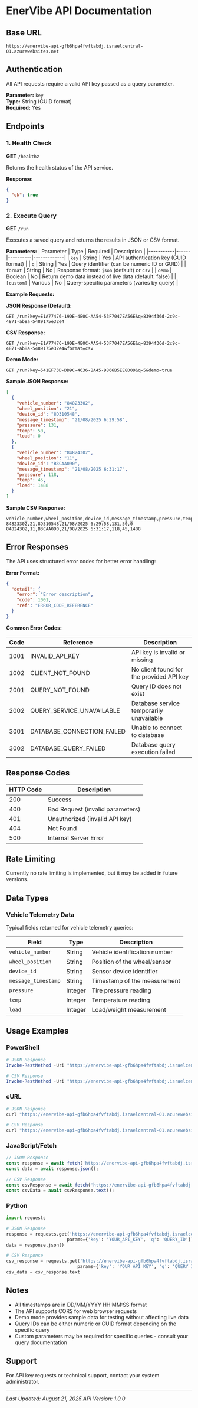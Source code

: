 # EnerVibe API Documentation

## Base URL
```
https://enervibe-api-gfb6hpa4fvftabdj.israelcentral-01.azurewebsites.net
```

## Authentication
All API requests require a valid API key passed as a query parameter.

**Parameter:** `key`  
**Type:** String (GUID format)  
**Required:** Yes

## Endpoints

### 1. Health Check
**GET** `/healthz`

Returns the health status of the API service.

**Response:**
```json
{
  "ok": true
}
```

### 2. Execute Query
**GET** `/run`

Executes a saved query and returns the results in JSON or CSV format.

**Parameters:**
| Parameter | Type | Required | Description |
|-----------|------|----------|-------------|
| `key` | String | Yes | API authentication key (GUID format) |
| `q` | String | Yes | Query identifier (can be numeric ID or GUID) |
| `format` | String | No | Response format: `json` (default) or `csv` |
| `demo` | Boolean | No | Return demo data instead of live data (default: false) |
| `[custom]` | Various | No | Query-specific parameters (varies by query) |

**Example Requests:**

**JSON Response (Default):**
```
GET /run?key=E1A77476-19DE-4E0C-AA54-53F7047EA56E&q=8394f36d-2c9c-4871-ab8a-5489175e32e4
```

**CSV Response:**
```
GET /run?key=E1A77476-19DE-4E0C-AA54-53F7047EA56E&q=8394f36d-2c9c-4871-ab8a-5489175e32e4&format=csv
```

**Demo Mode:**
```
GET /run?key=541EF73D-DD9C-4636-BA45-9866B5EE8D09&q=5&demo=true
```

**Sample JSON Response:**
```json
[
  {
    "vehicle_number": "84823302",
    "wheel_position": "21",
    "device_id": "8D310548",
    "message_timestamp": "21/08/2025 6:29:58",
    "pressure": 131,
    "temp": 50,
    "load": 0
  },
  {
    "vehicle_number": "84824302",
    "wheel_position": "11",
    "device_id": "B3CAA090",
    "message_timestamp": "21/08/2025 6:31:17",
    "pressure": 118,
    "temp": 45,
    "load": 1488
  }
]
```

**Sample CSV Response:**
```csv
vehicle_number,wheel_position,device_id,message_timestamp,pressure,temp,load
84823302,21,8D310548,21/08/2025 6:29:58,131,50,0
84824302,11,B3CAA090,21/08/2025 6:31:17,118,45,1488
```

## Error Responses

The API uses structured error codes for better error handling:

**Error Format:**
```json
{
  "detail": {
    "error": "Error description",
    "code": 1001,
    "ref": "ERROR_CODE_REFERENCE"
  }
}
```

**Common Error Codes:**

| Code | Reference | Description |
|------|-----------|-------------|
| 1001 | INVALID_API_KEY | API key is invalid or missing |
| 1002 | CLIENT_NOT_FOUND | No client found for the provided API key |
| 2001 | QUERY_NOT_FOUND | Query ID does not exist |
| 2002 | QUERY_SERVICE_UNAVAILABLE | Database service temporarily unavailable |
| 3001 | DATABASE_CONNECTION_FAILED | Unable to connect to database |
| 3002 | DATABASE_QUERY_FAILED | Database query execution failed |

## Response Codes

| HTTP Code | Description |
|-----------|-------------|
| 200 | Success |
| 400 | Bad Request (invalid parameters) |
| 401 | Unauthorized (invalid API key) |
| 404 | Not Found |
| 500 | Internal Server Error |

## Rate Limiting
Currently no rate limiting is implemented, but it may be added in future versions.

## Data Types

### Vehicle Telemetry Data
Typical fields returned for vehicle telemetry queries:

| Field | Type | Description |
|-------|------|-------------|
| `vehicle_number` | String | Vehicle identification number |
| `wheel_position` | String | Position of the wheel/sensor |
| `device_id` | String | Sensor device identifier |
| `message_timestamp` | String | Timestamp of the measurement |
| `pressure` | Integer | Tire pressure reading |
| `temp` | Integer | Temperature reading |
| `load` | Integer | Load/weight measurement |

## Usage Examples

### PowerShell
```powershell
# JSON Response
Invoke-RestMethod -Uri "https://enervibe-api-gfb6hpa4fvftabdj.israelcentral-01.azurewebsites.net/run?key=YOUR_API_KEY&q=QUERY_ID" -Method Get

# CSV Response  
Invoke-RestMethod -Uri "https://enervibe-api-gfb6hpa4fvftabdj.israelcentral-01.azurewebsites.net/run?key=YOUR_API_KEY&q=QUERY_ID&format=csv" -Method Get
```

### cURL
```bash
# JSON Response
curl "https://enervibe-api-gfb6hpa4fvftabdj.israelcentral-01.azurewebsites.net/run?key=YOUR_API_KEY&q=QUERY_ID"

# CSV Response
curl "https://enervibe-api-gfb6hpa4fvftabdj.israelcentral-01.azurewebsites.net/run?key=YOUR_API_KEY&q=QUERY_ID&format=csv"
```

### JavaScript/Fetch
```javascript
// JSON Response
const response = await fetch('https://enervibe-api-gfb6hpa4fvftabdj.israelcentral-01.azurewebsites.net/run?key=YOUR_API_KEY&q=QUERY_ID');
const data = await response.json();

// CSV Response
const csvResponse = await fetch('https://enervibe-api-gfb6hpa4fvftabdj.israelcentral-01.azurewebsites.net/run?key=YOUR_API_KEY&q=QUERY_ID&format=csv');
const csvData = await csvResponse.text();
```

### Python
```python
import requests

# JSON Response
response = requests.get('https://enervibe-api-gfb6hpa4fvftabdj.israelcentral-01.azurewebsites.net/run', 
                       params={'key': 'YOUR_API_KEY', 'q': 'QUERY_ID'})
data = response.json()

# CSV Response
csv_response = requests.get('https://enervibe-api-gfb6hpa4fvftabdj.israelcentral-01.azurewebsites.net/run', 
                           params={'key': 'YOUR_API_KEY', 'q': 'QUERY_ID', 'format': 'csv'})
csv_data = csv_response.text
```

## Notes
- All timestamps are in DD/MM/YYYY HH:MM:SS format
- The API supports CORS for web browser requests
- Demo mode provides sample data for testing without affecting live data
- Query IDs can be either numeric or GUID format depending on the specific query
- Custom parameters may be required for specific queries - consult your query documentation

## Support
For API key requests or technical support, contact your system administrator.

---
*Last Updated: August 21, 2025*
*API Version: 1.0.0*
